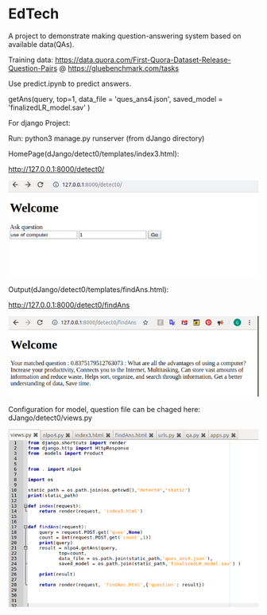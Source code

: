 # EdTech

A project to demonstrate making question-answering system based on available data(QAs).


Training data:
https://data.quora.com/First-Quora-Dataset-Release-Question-Pairs
@ https://gluebenchmark.com/tasks


Use predict.ipynb to predict answers.

getAns(query,
           top=1,
           data_file = 'ques_ans4.json',
           saved_model = 'finalizedLR_model.sav' )





For django Project:

Run: python3 manage.py runserver (from dJango directory)

HomePage(dJango/detect0/templates/index3.html):

http://127.0.0.1:8000/detect0/

![alt text](https://github.com/GursimranSinghKahlon/EdTech/blob/master/dJango/detect0/Screenshots/home.png)




Output(dJango/detect0/templates/findAns.html):

http://127.0.0.1:8000/detect0/findAns

![alt text](https://github.com/GursimranSinghKahlon/EdTech/blob/master/dJango/detect0/Screenshots/result.png)




Configuration for model, question file can be chaged here:
dJango/detect0/views.py

![alt text](https://github.com/GursimranSinghKahlon/EdTech/blob/master/dJango/detect0/Screenshots/settings.png)
